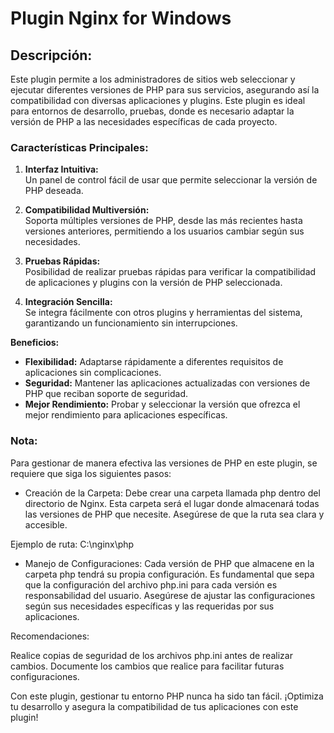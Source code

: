 # Plugin Nginx for Windows
## Descripción:

Este plugin permite a los administradores de sitios web seleccionar y ejecutar diferentes versiones de PHP para sus servicios, asegurando así la compatibilidad con diversas aplicaciones y plugins. Este plugin es ideal para entornos de desarrollo, pruebas, donde es necesario adaptar la versión de PHP a las necesidades específicas de cada proyecto.

### **Características Principales:**

1. **Interfaz Intuitiva:**  
   Un panel de control fácil de usar que permite seleccionar la versión de PHP deseada.

2. **Compatibilidad Multiversión:**  
   Soporta múltiples versiones de PHP, desde las más recientes hasta versiones anteriores, permitiendo a los usuarios cambiar según sus necesidades.

3. **Pruebas Rápidas:**  
   Posibilidad de realizar pruebas rápidas para verificar la compatibilidad de aplicaciones y plugins con la versión de PHP seleccionada.

6. **Integración Sencilla:**  
   Se integra fácilmente con otros plugins y herramientas del sistema, garantizando un funcionamiento sin interrupciones.

**Beneficios:**

- **Flexibilidad:** Adaptarse rápidamente a diferentes requisitos de aplicaciones sin complicaciones.
- **Seguridad:** Mantener las aplicaciones actualizadas con versiones de PHP que reciban soporte de seguridad.
- **Mejor Rendimiento:** Probar y seleccionar la versión que ofrezca el mejor rendimiento para aplicaciones específicas.

### **Nota:**
Para gestionar de manera efectiva las versiones de PHP en este plugin, se requiere que siga los siguientes pasos:

- Creación de la Carpeta: Debe crear una carpeta llamada php dentro del directorio de Nginx. Esta carpeta será el lugar donde almacenará todas las versiones de PHP que necesite. Asegúrese de que la ruta sea clara y accesible.

Ejemplo de ruta: C:\nginx\php

- Manejo de Configuraciones: Cada versión de PHP que almacene en la carpeta php tendrá su propia configuración. Es fundamental que sepa que la configuración del archivo php.ini para cada versión es responsabilidad del usuario. Asegúrese de ajustar las configuraciones según sus necesidades específicas y las requeridas por sus aplicaciones.

Recomendaciones:

Realice copias de seguridad de los archivos php.ini antes de realizar cambios.
Documente los cambios que realice para facilitar futuras configuraciones.

Con este plugin, gestionar tu entorno PHP nunca ha sido tan fácil. ¡Optimiza tu desarrollo y asegura la compatibilidad de tus aplicaciones con este plugin!
